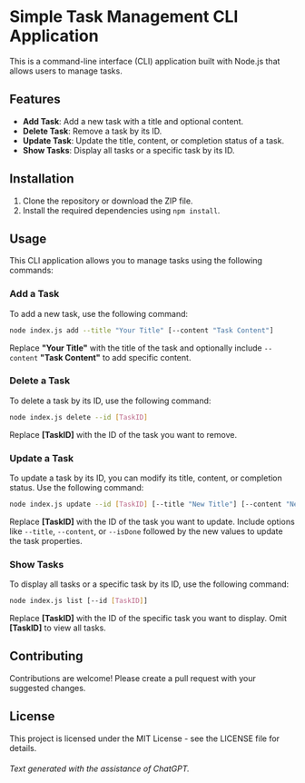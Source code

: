 # Simple Task Management CLI Application

This is a command-line interface (CLI) application built with Node.js that allows users to manage tasks.

## Features

- **Add Task**: Add a new task with a title and optional content.
- **Delete Task**: Remove a task by its ID.
- **Update Task**: Update the title, content, or completion status of a task.
- **Show Tasks**: Display all tasks or a specific task by its ID.

## Installation

1. Clone the repository or download the ZIP file.
2. Install the required dependencies using `npm install`.

## Usage

This CLI application allows you to manage tasks using the following commands:

### Add a Task

To add a new task, use the following command:

```bash
node index.js add --title "Your Title" [--content "Task Content"]
```

Replace **"Your Title"** with the title of the task and optionally include `--content` **"Task Content"** to add specific content.

### Delete a Task

To delete a task by its ID, use the following command:

```bash
node index.js delete --id [TaskID]
```
Replace **[TaskID]** with the ID of the task you want to remove.

### Update a Task

To update a task by its ID, you can modify its title, content, or completion status. Use the following command:

```bash
node index.js update --id [TaskID] [--title "New Title"] [--content "New Content"] [--isDone true/false]
```
Replace **[TaskID]** with the ID of the task you want to update. Include options like `--title`, `--content`, or `--isDone` followed by the new values to update the task properties.

### Show Tasks

To display all tasks or a specific task by its ID, use the following command:

```bash
node index.js list [--id [TaskID]]
```
Replace **[TaskID]** with the ID of the specific task you want to display. Omit **[TaskID]** to view all tasks.

## Contributing
Contributions are welcome! Please create a pull request with your suggested changes.

## License
This project is licensed under the MIT License - see the LICENSE file for details.

###### Text generated with the assistance of ChatGPT.


